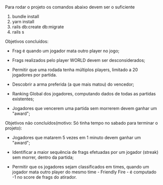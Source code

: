 Para rodar o projeto os comandos abaixo devem ser o suficiente

1. bundle install
2. yarn install
3. rails db:create db:migrate
4. rails s

Objetivos concluídos:

- Frag é quando um jogador mata outro player no jogo;

- Frags realizados pelo player WORLD devem ser desconsiderados;

- Permitir que uma rodada tenha múltiplos players, limitado a 20 jogadores por partida.

- Descobrir a arma preferida (a que mais matou) do vencedor;

- Ranking Global dos jogadores, computando dados de todas as partidas existentes;

- Jogadores que vencerem uma partida sem morrerem devem ganhar um "award";

Objetivos não concluídos(motivo: Só tinha tempo no sabado para terminar o projeto):

- Jogadores que matarem 5 vezes em 1 minuto devem ganhar um "award";

- Identificar a maior sequência de frags efetuadas por um jogador (streak) sem morrer, dentro da partida;

- Permitir que os jogadores sejam classificados em times, quando um jogador mata outro player do mesmo time - Friendly Fire - é computado -1 no score de frags do atirador.